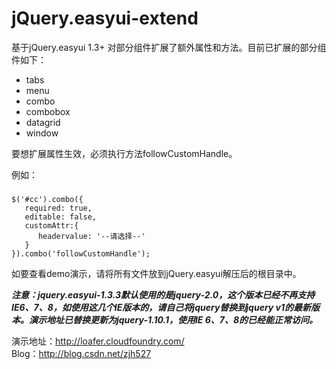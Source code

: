 jQuery.easyui-extend
====================
基于jQuery.easyui 1.3+ 对部分组件扩展了额外属性和方法。目前已扩展的部分组件如下：<br>
<ul>
  <li>tabs</li>
  <li>menu</li>
  <li>combo</li>
  <li>combobox</li>
  <li>datagrid</li>
  <li>window</li>
</ul>
要想扩展属性生效，必须执行方法followCustomHandle。<br>


例如：    
###  
    $('#cc').combo({
       required: true,
       editable: false,
       customAttr:{
          headervalue: '--请选择--'
       }
    }).combo('followCustomHandle');    



如要查看demo演示，请将所有文件放到jQuery.easyui解压后的根目录中。    


<b>
    <i>
注意：jquery.easyui-1.3.3默认使用的是jquery-2.0，这个版本已经不再支持IE6、7、8，如使用这几个IE版本的，请自己将jquery替换到jquery v1的最新版本。演示地址已替换更新为jquery-1.10.1，使用IE 6、7、8的已经能正常访问。     
    </i>
</b>




演示地址：http://loafer.cloudfoundry.com/    
Blog：http://blog.csdn.net/zjh527
